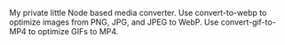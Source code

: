 My private little Node based media converter. 
Use convert-to-webp to optimize images from PNG, JPG, and JPEG to WebP.
Use convert-gif-to-MP4 to optimize GIFs to MP4. 
